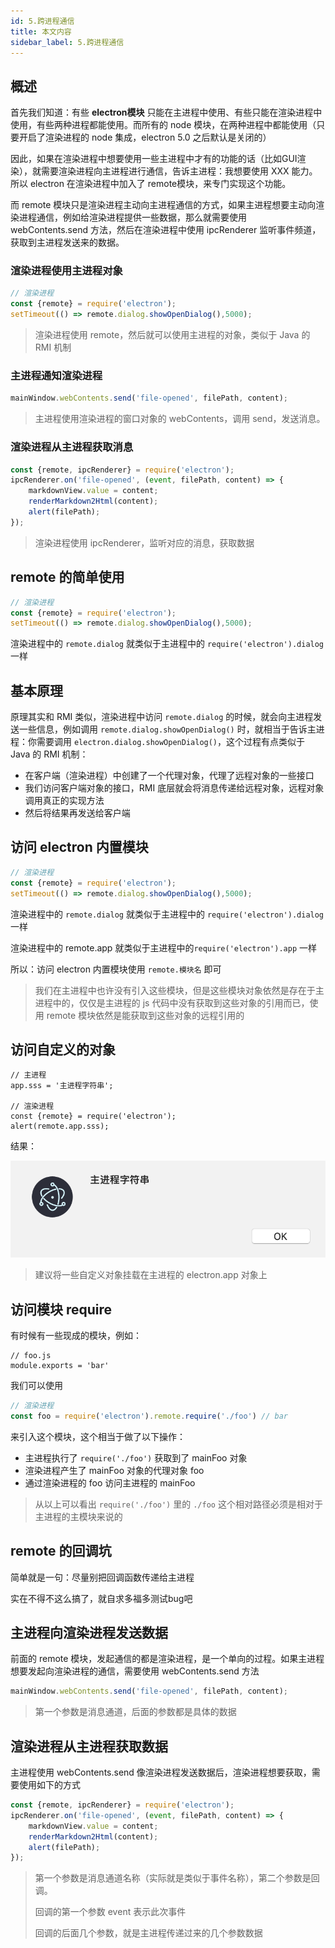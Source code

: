 ```yaml
---
id: 5.跨进程通信
title: 本文内容
sidebar_label: 5.跨进程通信
---
```




## 概述

首先我们知道：有些 **electron模块** 只能在主进程中使用、有些只能在渲染进程中使用，有些两种进程都能使用。而所有的 node 模块，在两种进程中都能使用（只要开启了渲染进程的 node 集成，electron 5.0 之后默认是关闭的）

因此，如果在渲染进程中想要使用一些主进程中才有的功能的话（比如GUI渲染），就需要渲染进程向主进程进行通信，告诉主进程：我想要使用 XXX 能力。所以 electron 在渲染进程中加入了 remote模块，来专门实现这个功能。

而 remote 模块只是渲染进程主动向主进程通信的方式，如果主进程想要主动向渲染进程通信，例如给渲染进程提供一些数据，那么就需要使用 webContents.send 方法，然后在渲染进程中使用 ipcRenderer 监听事件频道，获取到主进程发送来的数据。

### 渲染进程使用主进程对象

```javascript
// 渲染进程
const {remote} = require('electron');
setTimeout(() => remote.dialog.showOpenDialog(),5000);
```

> 渲染进程使用 remote，然后就可以使用主进程的对象，类似于 Java 的 RMI 机制

### 主进程通知渲染进程

```javascript
mainWindow.webContents.send('file-opened', filePath, content);
```

> 主进程使用渲染进程的窗口对象的 webContents，调用 send，发送消息。

### 渲染进程从主进程获取消息

```javascript
const {remote, ipcRenderer} = require('electron');
ipcRenderer.on('file-opened', (event, filePath, content) => {
    markdownView.value = content;
    renderMarkdown2Html(content);
    alert(filePath);
});
```

> 渲染进程使用 ipcRenderer，监听对应的消息，获取数据



## remote 的简单使用

```javascript
// 渲染进程
const {remote} = require('electron');
setTimeout(() => remote.dialog.showOpenDialog(),5000);
```

渲染进程中的 `remote.dialog` 就类似于主进程中的 `require('electron').dialog` 一样



## 基本原理

原理其实和 RMI 类似，渲染进程中访问 `remote.dialog` 的时候，就会向主进程发送一些信息，例如调用 `remote.dialog.showOpenDialog()` 时，就相当于告诉主进程：你需要调用 `electron.dialog.showOpenDialog()`，这个过程有点类似于 Java 的 RMI 机制：

- 在客户端（渲染进程）中创建了一个代理对象，代理了远程对象的一些接口
- 我们访问客户端对象的接口，RMI 底层就会将消息传递给远程对象，远程对象调用真正的实现方法
- 然后将结果再发送给客户端



## 访问 electron 内置模块

```javascript
// 渲染进程
const {remote} = require('electron');
setTimeout(() => remote.dialog.showOpenDialog(),5000);
```

渲染进程中的 `remote.dialog` 就类似于主进程中的 `require('electron').dialog` 一样

渲染进程中的 remote.app 就类似于主进程中的`require('electron').app` 一样

所以：访问 electron 内置模块使用 `remote.模块名` 即可

> 我们在主进程中也许没有引入这些模块，但是这些模块对象依然是存在于主进程中的，仅仅是主进程的 js 代码中没有获取到这些对象的引用而已，使用 remote 模块依然是能获取到这些对象的远程引用的



## 访问自定义的对象

```
// 主进程
app.sss = '主进程字符串';

// 渲染进程
const {remote} = require('electron');
alert(remote.app.sss);
```

结果：

![image-20200222151001912](../assets/image-20200222151001912.png)



> 建议将一些自定义对象挂载在主进程的 electron.app 对象上



## 访问模块 require

有时候有一些现成的模块，例如：

```
// foo.js
module.exports = 'bar'
```

我们可以使用

```javascript
// 渲染进程
const foo = require('electron').remote.require('./foo') // bar
```

来引入这个模块，这个相当于做了以下操作：

- 主进程执行了 `require('./foo')` 获取到了 mainFoo 对象
- 渲染进程产生了 mainFoo 对象的代理对象 foo
- 通过渲染进程的 foo 访问主进程的 mainFoo

> 从以上可以看出 `require('./foo')` 里的 `./foo` 这个相对路径必须是相对于主进程的主模块来说的



## remote 的回调坑

简单就是一句：尽量别把回调函数传递给主进程

实在不得不这么搞了，就自求多福多测试bug吧



## 主进程向渲染进程发送数据

前面的 remote 模块，发起通信的都是渲染进程，是一个单向的过程。如果主进程想要发起向渲染进程的通信，需要使用 webContents.send 方法

```javascript
mainWindow.webContents.send('file-opened', filePath, content);
```

> 第一个参数是消息通道，后面的参数都是具体的数据



## 渲染进程从主进程获取数据

主进程使用 webContents.send 像渲染进程发送数据后，渲染进程想要获取，需要使用如下的方式

```javascript
const {remote, ipcRenderer} = require('electron');
ipcRenderer.on('file-opened', (event, filePath, content) => {
    markdownView.value = content;
    renderMarkdown2Html(content);
    alert(filePath);
});
```

> 第一个参数是消息通道名称（实际就是类似于事件名称），第二个参数是回调。
>
> 回调的第一个参数 event 表示此次事件
>
> 回调的后面几个参数，就是主进程传递过来的几个参数数据

